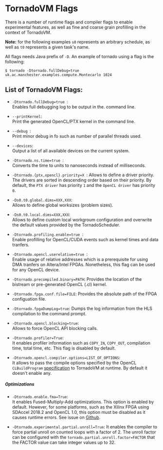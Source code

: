# TornadoVM Flags


There is a number of runtime flags and compiler flags to enable experimental features, as well as fine and coarse grain profilling in the context of TornadoVM.


**Note:** for the following examples ```s0``` represents an arbitrary schedule, as well as ```t0``` represents a given task's name.   


All flags needs Java prefix of ```-D```. An example of tornado using a flag is the following:  


```$ tornado -Dtornado.fullDebug=true uk.ac.manchester.examples.compute.Montecarlo 1024```  


## List of TornadoVM Flags:

* ```-Dtornado.fullDebug=true ```:  
Enables full debugging log to be output in the. command line.  

* `` --printKernel ``:  
Print the generated OpenCL/PTX kernel in the command line.

* ```--debug ```:  
Print minor debug in fo such as number of parallel threads used.

* ```--devices```:  
Output a list of all available devices on the current system.

* ```-Dtornado.ns.time=true ```:  
 Converts the time to units to nanoseconds instead of milliseconds.

* ```-Dtornado.{ptx,opencl}.priority=X ```:
Allows to define a driver priority. The drivers are sorted in descending order based on their priority. By default, the `PTX driver` has priority `1` and the `OpenCL driver` has priority `0`.

* ```-Ds0.t0.global.dims=XXX,XXX```:  
Allows to define global worksizes (problem sizes).

* ```-Ds0.t0.local.dims=XXX,XXX```:  
Allows to define custom local workgroum configuration and overwrite the default values provided by the TornadoScheduler.  

* ```-Dtornado.profiling.enable=true ```:  
Enable profilling for OpenCL/CUDA events such as kernel times and data tranfers.

* ```-Dtornado.opencl.userelative=true ```:  
Enable usage of relative addresses which is a prerequisite for using DMA tranfers on Altera/Intel FPGAs. Nonetheless, this flag can be used for any OpenCL device.

* ```-Dtornado.precompiled.binary=PATH```:
 Provides the location of the bistream or pre-generated OpenCL (.cl) kernel.

* ```-Dtornado.fpga.conf.file=FILE```:
 Provides the absolute path of the FPGA configuation file.

* ```-Dtornado.fpgaDumpLog=true```:
 Dumps the log information from the HLS compilation to the command prompt.

* ```-Dtornado.opencl.blocking=true```:  
Allows to force OpenCL API blocking calls.

* `-Dtornado.profiler=True`:  
It enables profiler information such as `COPY_IN`, `COPY_OUT`, compilation time, total time, etc. This flag is disabled by default.

* `-Dtornado.opencl.compiler.options=LIST_OF_OPTIONS`:  
It allows to pass the compile options specified by the OpenCL ``CLBuildProgram`` [specification](https://www.khronos.org/registry/OpenCL/sdk/1.0/docs/man/xhtml/clBuildProgram.html) to TornadoVM at runtime. By default it doesn't enable any.

##### Optimizations

* `-Dtornado.enable.fma=True`:  
It enables Fused-Multiply-Add optimizations. This option is enabled by default. However, for some platforms, such as the Xilinx FPGA using SDAccel 2018.2 and OpenCL 1.0, this option must be disabled as it causes runtime errors. See issue on [Github](https://github.com/beehive-lab/TornadoVM/issues/24).

* `-Dtornado.experimental.partial.unroll=True`:
It enables the compiler to force partial unroll on counted loops with a factor of 2. The unroll factor can be configured with the `tornado.partial.unroll.factor=FACTOR` that the FACTOR value can take integer values up to 32.

